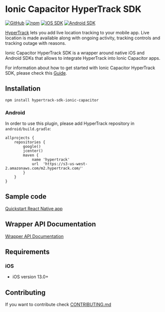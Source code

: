 # Ionic Capacitor HyperTrack SDK

[![GitHub](https://img.shields.io/github/license/hypertrack/sdk-ionic-capacitor.svg?color=orange)](./LICENSE)
[![npm](https://img.shields.io/npm/v/hypertrack-sdk-ionic-capacitor.svg)](https://www.npmjs.com/package/hypertrack-sdk-ionic-capacitor)
[![iOS SDK](https://img.shields.io/badge/iOS%20SDK-5.4.1-brightgreen.svg)](https://github.com/hypertrack/sdk-ios)
[![Android SDK](https://img.shields.io/badge/Android%20SDK-7.4.1-brightgreen.svg)](https://github.com/hypertrack/sdk-android)

[HyperTrack](https://www.hypertrack.com) lets you add live location tracking to your mobile app. Live location is made available along with ongoing activity, tracking controls and tracking outage with reasons.

Ionic Capacitor HyperTrack SDK is a wrapper around native iOS and Android SDKs that allows to integrate HyperTrack into Ionic Capacitor apps.

For information about how to get started with Ionic Capacitor HyperTrack SDK, please check this [Guide](https://www.hypertrack.com/docs/install-sdk-ionic-capacitor).

## Installation

`npm install hypertrack-sdk-ionic-capacitor`

### Android

In order to use this plugin, please add HyperTrack repository in `android/build.gradle`:

```
allprojects {
    repositories {
        google()
        jcenter()
        maven {
            name 'hypertrack'
            url  'https://s3-us-west-2.amazonaws.com/m2.hypertrack.com/'
        }
    }
}
```

## Sample code

[Quickstart React Native app](https://github.com/hypertrack/quickstart-ionic-capacitor)

## Wrapper API Documentation

[Wrapper API Documentation](https://hypertrack.github.io/sdk-ionic-capacitor/)

## Requirements

### iOS

- iOS version 13.0+

## Contributing

If you want to contribute check [CONTRIBUTING.md](CONTRIBUTING.md)

